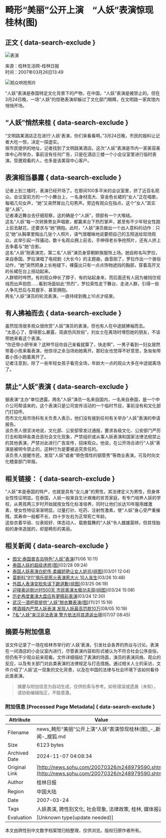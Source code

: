 # 畸形“美丽”公开上演　“人妖”表演惊现桂林(图)

## 正文 { data-search-exclude }


![表演](https://photocdn.sohu.com/20061229/Img247343560.gif)

来源：桂林生活网-桂林日报  
时间：2007年03月26日13:49

![观众哄抢照片](https://photocdn.sohu.com/20070326/Img248979591.jpg)

“人妖”表演是泰国特定文化背景下的产物，在中国，“人妖”表演是被禁止的。但在3月24日晚，一场“人妖”的惊艳表演却躲过了文化部门眼睛，在文明路一家宾馆内悄悄开场。

## “人妖”悄然来桂 { data-search-exclude }

“文明路某酒店正在进行‘人妖’表演，你们来看看啊。”3月24日晚，市民的报料让记者大吃一惊，决定一探虚实。  
按市民提供的地址，记者找到了文明路某酒店。这次“人妖”表演是市内一家美容美体中心所举办，事前没有任何广告，只是在酒店三楼一个小会议室里进行临时表演。受邀观看的人，也多是该美容中心客户。

## 表演相当暴露 { data-search-exclude }

记者上到三楼时，表演已经开场了。在那间100多平米的会议室里，挤了近百名观众。会议室前方的一个小舞台上，一名身材高大、穿金色长裙的“女人”正在唱歌，每唱几句女声，“她”又突然冒出几句男声。旁边有观众在指点，这个“女人”其实是“人妖”。  
记者凑近舞台去仔细观察，这的确是个“人妖”，颈部有一个大喉结。  
这名“人妖”每一次转换男女声唱歌，都赢来台下热烈掌声，甚至有不少年轻女性跑上前去献花，还要求与“她”拥抱。此时，“人妖”演员做出一个出人意料的动作：只见“她”从胸罩里掏出几张个人照片，语气很暧昧地说要把自己的玉照送给现场观众。此举引起一阵骚动，数十名观众拥上前去，手伸得老长争抢照片，还有人挤上去争着与“她”合影。  
这名“人妖”刚表演完，第二名“人妖”演员身穿朝鲜族服饰上场。她自称名叫罗拉，来自泰国。罗拉演唱了电视剧《大长今》的主题曲，曲音刚了，罗拉作出一个骇俗动作，“她”突然把身上长袍褪下，裸露出只有一点点饰物遮挡的胸部，穿着高开叉的长裙在台上扭动起来。  
人群顿时哗然，有的观众伸长了脖子、有的站起身来，而后面还有人因为被挡住视线而出声抱怨……看到场面如此“热烈”，罗拉索性走下舞台、走进人群，引得一些人争先恐后与其握手、甚至拥抱。  
两名“人妖”演员的轮流表演，一直持续到晚上10点才结束。

## 有人拂袖而去 { data-search-exclude }

虽然现场很多观众很欣赏“人妖”演员的表演，但也有人在中途就拂袖而去。  
“太恶心了，穿得那么暴露，简直伤风败俗”，刘女士在离场时埋怨她的朋友，不该带她来看这个表演。  
“你还带小把爷来？这种节目你自己来看就算了，快走啊”，一男子看到一妇女居然带着小孩来看表演，他惊讶之余当场劝她离开。那妇女也觉得不好意思，急匆匆带着小孩小跑着离开了。  
记者注意到，除了一些年轻女孩子看完全场，年龄大一点的观众大多在中途就离场了。

## 禁止“人妖”表演 { data-search-exclude }

据表演“主办”单位透露，两名“人妖”演员一名来自国内，一名来自泰国，是一个中介公司帮请来的，这个表演只是公司宣传活动的一个临时节目，事前没有和文化部门打招呼。  
而市文化局市场科有关负责人表示，他们没有接到任何有关举办“人妖”表演的申请报告。  
该负责人很坚决地说，文化部、公安部曾发过通报，要求各级文化、公安部门严厉打击和取缔各类丑恶社会文化现象，严禁组织或从事人妖表演和国家法律法规禁止的其他表演，严禁对此进行广告宣传，招徕观众。他说，在公开场合进行“人妖”表演是被明令禁止的，这种行为是要被追究责任的。  
该负责人提醒市民，发现“人妖”或者“带色情性的钢管秀”等商业表演，可及时向文化稽查部门举报。

## 相关链接： { data-search-exclude }

“人妖”本是泰国的特产，也就是具有“女儿身”的男性，其法律定义为男性，但身体女性性征明显。在泰国，人妖一般来自生计艰难的贫苦家庭，有专门培养人妖的学校，从男孩两三岁时开始就按女性化标准培养，同时让他们长达10年服用雌激素，使女性特征渐渐明显。过量打针、吃药、注射性激素，使“人妖”身心受严重摧残，其寿命一般都不长，四十岁左右为正常死亡年龄。  
这些衣着华丽、仪表姣好、体态动人、载歌载舞的“人妖”令人雌雄莫辨，但其怪胎般的身体造就的，却是畸形的美丽。

## 相关新闻 { data-search-exclude }
- [图文:泰国普吉岛特色“人妖”表演](https://news.sohu.com/20061106/n246217660.shtml)(11/06 10:11)
- [泰国人妖的超级诱惑(图)](https://news.sohu.com/20070228/n248403411.shtml)(02/28 09:24)
- [泰国人妖表演白蛇传 柔媚娇艳让女人妒忌(组图)](https://news.sohu.com/20070301/n248437747.shtml)(03/01 12:04)
- [莫斯科“911”俱乐部惹火表演惹大火 10人丧生](https://news.sohu.com/20070326/n248974797.shtml)(03/26 10:48)
- [外国人表演变脸失误下跪道歉(组图)](https://news.sohu.com/20070325/n248950941.shtml)(03/25 06:19)
- [迎接奥运倒计时500天 市民表演太极功夫扇(组图)](https://news.sohu.com/20070324/n248945513.shtml)(03/24 15:08)
- [历史再度重演大盘应有更精彩表演](https://news.sohu.com/20070324/n248943763.shtml)(03/24 12:30)
- [武汉一酒吧竟提供“人妖”脱衣舞表演(图)](https://news.sohu.com/20061121/n246528030.shtml)(11/21 15:19)
- [啤酒城内严禁人妖表演 发现人妖最高罚款10万](https://news.sohu.com/20060805/n244634782.shtml)(08/05 10:19)
- [7名“人妖”来汉非法表演 警方依法将其遣返出境](https://news.sohu.com/20060707/n244140218.shtml)(07/07 08:45)

## 摘要与附加信息

<!-- tcd_abstract -->
该文件记录了一场在桂林市举行的‘人妖’表演，引发社会各界的热议与讨论。表演在一间酒店的小会议室内进行，尽管表演内容和形式被认为不符合社会公序良俗，但仍有不少观众前来观看。文件详细描绘了表演的场面，演员的表演风格、观众的反应，以及有关部门对此类表演的法律规定与打击措施。通过相关人士的采访，文件介绍了‘人妖’这一现象的文化背景，以及在中国的法律与社会环境下该如何看待此类表演。
<!-- tcd_abstract_end -->

> 摘要与附加信息为自动生成，仅供检索与参考。如有错误或遗漏（未知），请协助编辑指正，不胜感激。

### 附加信息 [Processed Page Metadata] { data-search-exclude }

| Attribute       | Value                                  |
|-----------------|----------------------------------------|
| Filename        | news_畸形“美丽”公开上演“人妖”表演惊现桂林(图)_-_新闻-_搜狐.md                             |
| Size            | 6123 bytes                           |
| Archived Date   | 2024-11-07 04:08:34                             |
| Original Link   | [http://news.sohu.com/20070326/n248979590.shtml](http://news.sohu.com/20070326/n248979590.shtml)                       |
| Author          | 桂林日报                               |
| Region          | 中国大陆                               |
| Date            | 2007-03-24                                 |
| Tags            | 人妖表演, 跨性别文化, 社会现象, 法律政策, 桂林, 媒体报道                                 |
| Evaluation            | [Unknown type(update needed)]                                 |
<!-- tcd_table_end -->

本文由跨性别中文数字档案馆归档整理，仅供浏览。版权归原作者所有。
